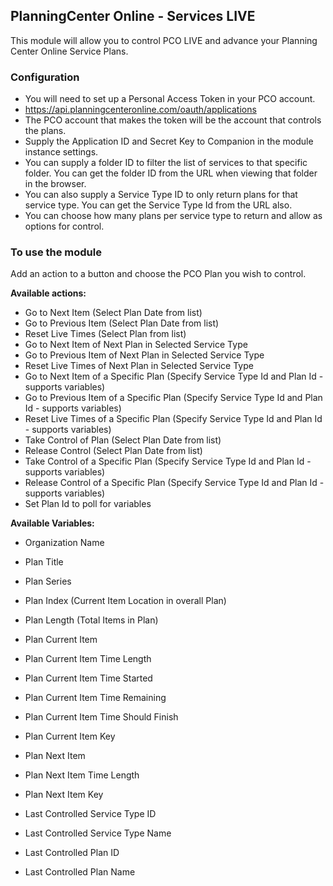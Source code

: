## PlanningCenter Online - Services LIVE

This module will allow you to control PCO LIVE and advance your Planning Center Online Service Plans.

### Configuration

- You will need to set up a Personal Access Token in your PCO account.
- <https://api.planningcenteronline.com/oauth/applications>
- The PCO account that makes the token will be the account that controls the plans.
- Supply the Application ID and Secret Key to Companion in the module instance settings.
- You can supply a folder ID to filter the list of services to that specific folder. You can get the folder ID from the URL when viewing that folder in the browser.
- You can also supply a Service Type ID to only return plans for that service type. You can get the Service Type Id from the URL also.
- You can choose how many plans per service type to return and allow as options for control.

### To use the module

Add an action to a button and choose the PCO Plan you wish to control.

**Available actions:**

- Go to Next Item (Select Plan Date from list)
- Go to Previous Item (Select Plan Date from list)
- Reset Live Times (Select Plan from list)
- Go to Next Item of Next Plan in Selected Service Type
- Go to Previous Item of Next Plan in Selected Service Type
- Reset Live Times of Next Plan in Selected Service Type
- Go to Next Item of a Specific Plan (Specify Service Type Id and Plan Id - supports variables)
- Go to Previous Item of a Specific Plan (Specify Service Type Id and Plan Id - supports variables)
- Reset Live Times of a Specific Plan (Specify Service Type Id and Plan Id - supports variables)
- Take Control of Plan (Select Plan Date from list)
- Release Control (Select Plan Date from list)
- Take Control of a Specific Plan (Specify Service Type Id and Plan Id - supports variables)
- Release Control of a Specific Plan (Specify Service Type Id and Plan Id - supports variables)
- Set Plan Id to poll for variables

**Available Variables:**

- Organization Name

- Plan Title
- Plan Series
- Plan Index (Current Item Location in overall Plan)
- Plan Length (Total Items in Plan)

- Plan Current Item
- Plan Current Item Time Length
- Plan Current Item Time Started
- Plan Current Item Time Remaining
- Plan Current Item Time Should Finish
- Plan Current Item Key

- Plan Next Item
- Plan Next Item Time Length
- Plan Next Item Key

- Last Controlled Service Type ID
- Last Controlled Service Type Name
- Last Controlled Plan ID
- Last Controlled Plan Name
